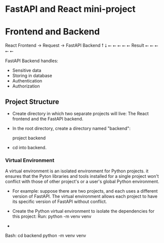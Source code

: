 # FastAPI and React mini-project

# Frontend and Backend

React Frontend -> Request -> FastAPI Backend
      ⭡                           ⭣
       ⭠ ⭠ ⭠ ⭠ ⭠  Result ⭠ ⭠ ⭠ ⭠ ⭠

FastAPI Backend handles:
- Sensitive data
- Storing in database
- Authentication
- Authorization


## Project Structure

- Create directory in which two separate projects will live: The React frontend and the FastAPI backend.

- In the root directory, create a directory named "backend":

  project
    backend

- cd into backend.

### Virtual Environment

A virtual environment is an isolated environment for Python projects. it ensures that the Pyton libraries and tools installed for a single project won't conflict with those of other project's or a user's global Python environment.

- For example: suppose there are two projects, and each uses a different version of FastAPI. The virtual environment allows each project to have its specific version of FastAPI without conflict.

- Create the Python virtual environment to isolate the dependencies for this project:
Run:
python -m venv venv

- 

Bash:
cd backend
python -m venv venv



